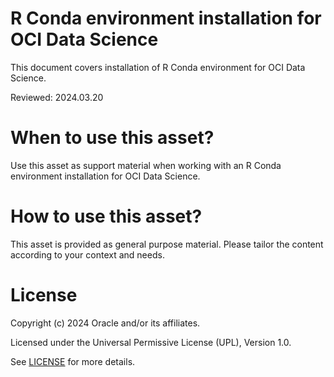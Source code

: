 # R Conda environment installation for OCI Data Science
 
This document covers installation of R Conda environment for OCI Data Science.

Reviewed: 2024.03.20
 

# When to use this asset?

Use this asset as support material when working with an R Conda environment installation for OCI Data Science.


# How to use this asset?

This asset is provided as general purpose material. Please tailor the content according to your context and needs.


# License
 
Copyright (c) 2024 Oracle and/or its affiliates.
 
Licensed under the Universal Permissive License (UPL), Version 1.0.
 
See [LICENSE](https://github.com/oracle-devrel/technology-engineering/blob/main/LICENSE) for more details.
